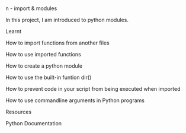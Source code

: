 #
n - import & modules

In this project, I am introduced to python modules.



Learnt

How to import functions from another files

How to use imported functions

How to create a python module

How to use the built-in funtion dir()

How to prevent code in your script from being executed when imported

How to use commandline arguments in Python programs

Resources

Python Documentation
